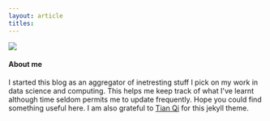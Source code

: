 ```yaml
---
layout: article
titles:
---
```


<!-- <div class="card">
  <div class="card__image">
    <img class="image" src="{{ site.author.avatar }}"/>
  </div>
  <div class="card__content">
    <div class="card__header">
      <h4>About me</h4>
    </div>
    <p>
    I started this blog as an aggregator of my work in data science and computing over the years.
    </p>
  </div>
</div> -->

<div class="item">
  <div class="item__image">
    <img class="image image--sm" src="{{ site.author.avatar }}"/>
  </div>
  <div class="item__content">
    <div class="item__header">
      <h4>About me</h4>
    </div>
    <div class="item__description">
      <p>
      <!--   -->
      I started this blog as an aggregator of inetresting stuff I pick on my work in data science and computing. This helps me keep track of what I've learnt although time seldom permits me to update frequently. Hope you could find something useful here. I am also grateful to <a href="https://github.com/kitian616/jekyll-TeXt-theme">Tian Qi</a> for this jekyll theme.
      </p>
    </div>
  </div>
</div>
